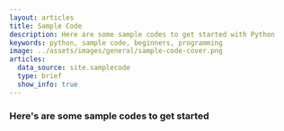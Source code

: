 ```yaml
---
layout: articles
title: Sample Code
description: Here are some sample codes to get started with Python
keywords: python, sample code, beginners, programming
image: ../assets/images/general/sample-code-cover.png
articles:
  data_source: site.samplecode
  type: brief
  show_info: true
---
```

### Here's are some sample codes to get started